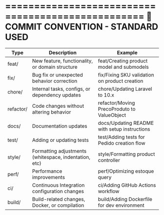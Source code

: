 ==================================================
🧾 COMMIT CONVENTION - STANDARD USED
==================================================

Type       | Description                                           | Example
-----------|-------------------------------------------------------|-----------------------------------------------
feat/      | New feature, functionality, or domain structure       | feat/Creating product model and submodels
fix/       | Bug fix or unexpected behavior correction             | fix/Fixing SKU validation on product creation
chore/     | Internal tasks, configs, or dependency updates        | chore/Updating Laravel to 10.x
refactor/  | Code changes without altering behavior                | refactor/Moving PrecoProduto to ValueObject
docs/      | Documentation updates                                 | docs/Updating README with setup instructions
test/      | Adding or updating tests                              | test/Adding tests for Pedido creation flow
style/     | Formatting adjustments (whitespace, indentation, etc) | style/Formatting product controller
perf/      | Performance improvements                              | perf/Optimizing estoque query
ci/        | Continuous Integration configuration changes          | ci/Adding GitHub Actions workflow
build/     | Build-related changes, Docker, or compilation         | build/Adding Dockerfile for dev environment

